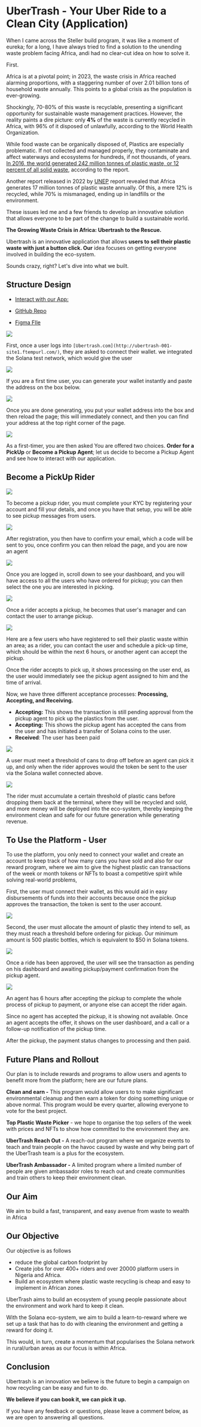 # UberTrash - Your Uber Ride to a Clean City (Application) 
When I came across the Steller build program, it was like a moment of eureka; for a long, I have always tried to find a solution to the unending waste problem facing Africa, andi had no clear-cut idea on how to solve it. 

First. 

Africa is at a pivotal point; in 2023, the waste crisis in Africa reached alarming proportions, with a staggering number of over 2.01 billion tons of household waste annually. This points to a global crisis as the population is ever-growing. 

Shockingly, 70-80% of this waste is recyclable, presenting a significant opportunity for sustainable waste management practices. However, the reality paints a dire picture: only **4%** of the waste is currently recycled in Africa, with 96% of it disposed of unlawfully, according to the World Health Organization.

While food waste can be organically disposed of,  Plastics are especially problematic. If not collected and managed properly, they contaminate and affect waterways and ecosystems for hundreds, if not thousands, of years. [In 2016, the world generated 242 million tonnes of plastic waste, or 12 percent of all solid waste](https://www.worldbank.org/en/news/press-release/2018/09/20/global-waste-to-grow-by-70-percent-by-2050-unless-urgent-action-is-taken-world-bank-report#), according to the report.

Another report released in 2022 by [UNEP](https://www.unep.org/) report revealed that Africa generates 17 million tonnes of plastic waste annually. Of this, a mere 12% is recycled, while 70% is mismanaged, ending up in landfills or the environment.

These issues led me and a few friends to develop an innovative solution that allows everyone to be part of the change to build a sustainable world. 

**The Growing Waste Crisis in Africa: Ubertrash to the Rescue.**

Ubertrash is an innovative application that allows **users to sell their plastic waste with just a button click. Our** idea focuses on getting everyone involved in building the eco-system. 

Sounds crazy, right? Let's dive into what we built. 


## Structure Design 


- [Interact with our App:](http://ubertrash-001-site1.ftempurl.com/) 


- [GitHub Repo](https://github.com/Tegaaumu/Uber-Trash/tree/830f02e18ce41eca385f9413b054b0333efe1bfc/Uber_Trash_Project)


- [Figma FIle](https://github.com/Tegaaumu/Uber-Trash/tree/830f02e18ce41eca385f9413b054b0333efe1bfc/Uber_Trash_Project) 


![](https://paper-attachments.dropboxusercontent.com/s_F939401165CE2CCC120626D43EE69607CDB1545780C0970148C0A2BE4BD71270_1723819637762_Screenshot+2024-08-16+at+15.47.11.png)


First, once a user logs into `[Ubertrash.com](http://ubertrash-001-site1.ftempurl.com/)`, they are asked to connect their wallet. we integrated the Solana test network, which would give the user  

![](https://paper-attachments.dropboxusercontent.com/s_F939401165CE2CCC120626D43EE69607CDB1545780C0970148C0A2BE4BD71270_1723822823449_Screenshot+2024-08-16+at+16.40.18.png)


If you are a first time user, you can generate your wallet instantly and paste the address on the box below. 


![](https://paper-attachments.dropboxusercontent.com/s_F939401165CE2CCC120626D43EE69607CDB1545780C0970148C0A2BE4BD71270_1723822957153_Screenshot+2024-08-16+at+16.42.30.png)


Once you are done generating, you put your wallet address into the box and then reload the page; this will immediately connect, and then you can find your address at the top right corner of the page. 


![](https://paper-attachments.dropboxusercontent.com/s_F939401165CE2CCC120626D43EE69607CDB1545780C0970148C0A2BE4BD71270_1723823100382_Screenshot+2024-08-16+at+16.44.55.png)


As a first-timer, you are then asked You are offered two choices. **Order for a PickUp** or **Become a Pickup Agent**; let us decide to become a Pickup Agent and see how to interact with our application. 

## Become a PickUp Rider 
![](https://paper-attachments.dropboxusercontent.com/s_F939401165CE2CCC120626D43EE69607CDB1545780C0970148C0A2BE4BD71270_1723633118189_Screenshot+2024-08-14+at+11.58.32.png)


To become a pickup rider, you must complete your KYC by registering your account and fill your details, and once you have that setup, you will be able to see pickup messages from users. 


![](https://paper-attachments.dropboxusercontent.com/s_F939401165CE2CCC120626D43EE69607CDB1545780C0970148C0A2BE4BD71270_1723823513222_Screenshot+2024-08-16+at+16.51.48.png)


After registration, you then have to confirm your email, which a code will be sent to you, once confirm you can then reload the page, and you are now an agent


![](https://paper-attachments.dropboxusercontent.com/s_F939401165CE2CCC120626D43EE69607CDB1545780C0970148C0A2BE4BD71270_1723823806284_Screenshot+2024-08-16+at+16.56.40.png)


Once you are logged in, scroll down to see your dashboard, and you will have access to all the users who have ordered for pickup; you can then select the one you are interested in picking.  


![](https://paper-attachments.dropboxusercontent.com/s_F939401165CE2CCC120626D43EE69607CDB1545780C0970148C0A2BE4BD71270_1723823924603_Screenshot+2024-08-16+at+16.58.36.png)


Once a rider accepts a pickup, he becomes that user's manager and can contact the user to arrange pickup. 

![](https://paper-attachments.dropboxusercontent.com/s_F939401165CE2CCC120626D43EE69607CDB1545780C0970148C0A2BE4BD71270_1723824673317_Screenshot+2024-08-16+at+17.11.07.png)


Here are a few users who have registered to sell their plastic waste within an area; as a rider, you can contact the user and schedule a pick-up time, which should be within the next 6 hours, or another agent can accept the pickup.

Once the rider accepts to pick up, it shows processing on the user end, as the user would immediately see the pickup agent assigned to him and the time of arrival. 

Now, we have three different acceptance processes: **Processing, Accepting, and Receiving.**


- **Accepting:** This shows the transaction is still pending approval from the pickup agent to pick up the plastics from the user. 
- **Accepting:** This shows the pickup agent has accepted the cans from the user and has initiated a transfer of Solana coins to the user.
- **Received**: The user has been paid 


![](https://paper-attachments.dropboxusercontent.com/s_F939401165CE2CCC120626D43EE69607CDB1545780C0970148C0A2BE4BD71270_1723633287407_Screenshot+2024-08-14+at+12.01.21.png)


A user must meet a threshold of cans to drop off before an agent can pick it up, and only when the rider approves would the token be sent to the user via the Solana wallet connected above. 

![](https://paper-attachments.dropboxusercontent.com/s_F939401165CE2CCC120626D43EE69607CDB1545780C0970148C0A2BE4BD71270_1723633554033_Screenshot+2024-08-14+at+12.05.47.png)


The rider must accumulate a certain threshold of plastic cans before dropping them back at the terminal, where they will be recycled and sold, and more money will be deployed into the eco-system, thereby keeping the environment clean and safe for our future generation while generating revenue. 


## To Use the Platform - User

To use the platform, you only need to connect your wallet and create an account to keep track of how many cans you have sold and also for our reward program, where we aim to give the highest plastic can transactions of the week or month tokens or NFTs to boast a competitive spirit while solving real-world problems,

First, the user must connect their wallet, as this would aid in easy disbursements of funds into their accounts because once the pickup approves the transaction, the token is sent to the user account.  


![](https://paper-attachments.dropboxusercontent.com/s_F939401165CE2CCC120626D43EE69607CDB1545780C0970148C0A2BE4BD71270_1723631939570_Screenshot+2024-08-14+at+11.38.51.png)


Second, the user must allocate the amount of plastic they intend to sell, as they must reach a threshold before ordering for pickup. Our minimum amount is 500 plastic bottles, which is equivalent to $50 in Solana tokens. 


![](https://paper-attachments.dropboxusercontent.com/s_F939401165CE2CCC120626D43EE69607CDB1545780C0970148C0A2BE4BD71270_1723828155877_Screenshot+2024-08-16+at+18.09.11.png)


Once a ride has been approved, the user will see the transaction as pending on his dashboard and awaiting pickup/payment confirmation from the pickup agent. 


![](https://paper-attachments.dropboxusercontent.com/s_F939401165CE2CCC120626D43EE69607CDB1545780C0970148C0A2BE4BD71270_1723828182962_Screenshot+2024-08-16+at+18.09.38.png)


An agent has 6 hours after accepting the pickup to complete the whole process of pickup to payment, or anyone else can accept the rider again. 

Since no agent has accepted the pickup, it is showing not available. Once an agent accepts the offer, it shows on the user dashboard, and a call or a follow-up notification of the pickup time. 

After the pickup, the payment status changes to processing and then paid. 


## Future Plans and Rollout 

Our plan is to include rewards and programs to allow users and agents to benefit more from the platform; here are our future plans.

**Clean and earn -** This program would allow users to to make significant environmental cleanup and then earn a token for doing something unique or above normal. This program would be every quarter, allowing everyone to vote for the best project. 

**Top Plastic Waste Picker** - we hope to organise the top sellers of the week with prices and NFTs to show how committed to the environment they are. 

**UberTrash Reach Out -** A reach-out program where we organize events to teach and train people on the havoc caused by waste and why being part of the UberTrash team is a plus for the ecosystem.

**UberTrash Ambassador -** A limited program where a limited number of people are given ambassador roles to reach out and create communities and train others to keep their environment clean. 

## Our Aim 

We aim to build a fast, transparent, and easy avenue from waste to wealth in Africa


## Our Objective 

Our objective is as follows 


- reduce the global carbon footprint by 
- Create jobs for over 400+ riders and over 20000 platform users in Nigeria and Africa.
- Build an ecosystem where plastic waste recycling is cheap and easy to implement in African zones.

UberTrash aims to build an ecosystem of young people passionate about the environment and work hard to keep it clean.

With the Solana eco-system, we aim to build a learn-to-reward where we set up a task that has to do with cleaning the environment and getting a reward for doing it. 

This would, in turn, create a momentum that popularises the Solana network in rural/urban areas as our focus is within Africa. 


## Conclusion 

Ubertrash is an innovation we believe is the future to begin a campaign on how recycling can be easy and fun to do. 

**We believe if you can book it, we can pick it up.** 

If you have any feedback or questions, please leave a comment below, as we are open to answering all questions. 





